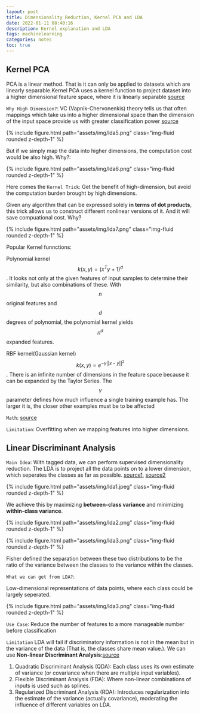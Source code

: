 ```yaml
---
layout: post
title: Dimensionality Reduction, Kernel PCA and LDA
date: 2022-01-11 08:40:16
description: Kernel explanation and LDA
tags: machinelearning
categories: notes
toc: true
---
```


## Kernel PCA

PCA is a linear method. That is it can only be applied to datasets which are linearly separable.Kernel PCA uses a kernel function to project dataset into a higher dimensional feature space, where it is linearly separable [source](https://www.geeksforgeeks.org/ml-introduction-to-kernel-pca/)

`Why High Dimension?`: VC (Vapnik-Chervonenkis) theory tells us
that often mappings which take us into a
higher dimensional space than the
dimension of the input space provide us
with greater classification power [source](http://www.cs.haifa.ac.il/~rita/uml_course/lectures/KPCA.pdf)

{% include figure.html path="assets/img/lda5.png" class="img-fluid rounded z-depth-1" %}

But if we simply map the data into higher dimensions, the computation cost would be also high. Why?:

{% include figure.html path="assets/img/lda6.png" class="img-fluid rounded z-depth-1" %}

Here comes the `Kernel Trick`: Get the benefit of high-dimension, but avoid the computation burden brought by high dimensions.

Given any algorithm that can be expressed solely **in terms of dot products**, this trick allows us to construct different nonlinear versions of it. And it will save compuational cost. Why?

{% include figure.html path="assets/img/lda7.png" class="img-fluid rounded z-depth-1" %}

Popular Kernel funnctions:

Polynomial kernel $$k(x,y)=(x^Ty+1)^d$$. It looks not only at the given features of input samples to determine their similarity, but also combinations of these. With $$n$$ original features and $$d$$ degrees of polynomial, the polynomial kernel yields $$n^d$$ expanded features.

RBF kernel(Gaussian kernel) $$k(x,y)=e^{-\gamma||x-y||^2}$$. There is an infinite number of dimensions in the feature space because it can be expanded by the Taylor Series. The $$\gamma$$ parameter defines how much influence a single training example has. The larger it is, the closer other examples must be to be affected

`Math`: [source](http://www.cs.haifa.ac.il/~rita/uml_course/lectures/KPCA.pdf)

`Limitation`: Overfitting when we mapping features into higher dimensions.

## Linear Discriminant Analysis

`Main Idea`: With tagged data, we can perform supervised dimensionality reduction. The LDA is to project all the data points on to a lower dimension, which seperates the classes as far as possible. [source1](https://medium.com/analytics-vidhya/linear-discriminant-analysis-explained-in-under-4-minutes-e558e962c877), [source2](https://medium.com/@viveksalunkhe80/linear-discriminant-analysis-2b7bfc409f9b)

{% include figure.html path="assets/img/lda1.jpeg" class="img-fluid rounded z-depth-1" %}

We achieve this by maximizing **between-class variance** and minimizing **within-class variance**.

{% include figure.html path="assets/img/lda2.png" class="img-fluid rounded z-depth-1" %}

{% include figure.html path="assets/img/lda3.png" class="img-fluid rounded z-depth-1" %}

Fisher defined the separation between these two distributions to be the ratio of the variance between the classes to the variance within the classes.

`What we can get from LDA?`:

Low-dimensional representations of data points, where each class could be largely seperated.

{% include figure.html path="assets/img/lda3.png" class="img-fluid rounded z-depth-1" %}

`Use Case`: Reduce the number of features to a more manageable number before classification

`Limitation` LDA will fail if discriminatory information is not in the mean but in the variance of the data (That is, the classes share mean value.). We can use **Non-linear Discriminant Analysis**:[source](https://medium.com/@viveksalunkhe80/linear-discriminant-analysis-2b7bfc409f9b)

1. Quadratic Discriminant Analysis (QDA): Each class uses its own estimate of variance (or covariance when there are multiple input variables).
2. Flexible Discriminant Analysis (FDA): Where non-linear combinations of inputs is used such as splines.
3. Regularized Discriminant Analysis (RDA): Introduces regularization into the estimate of the variance (actually covariance), moderating the influence of different variables on LDA.
